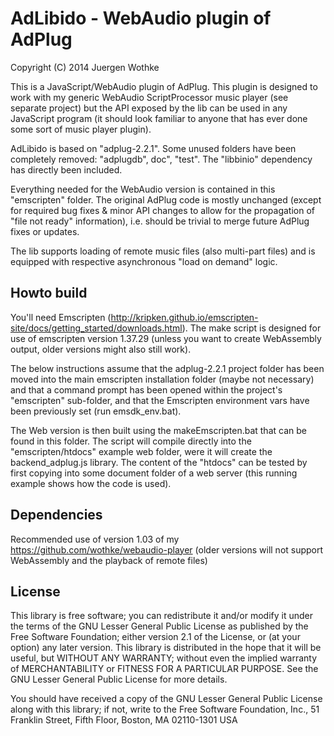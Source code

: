 # AdLibido - WebAudio plugin of AdPlug

Copyright (C) 2014 Juergen Wothke
		
This is a JavaScript/WebAudio plugin of AdPlug. This plugin is designed to work with my generic WebAudio 
ScriptProcessor music player (see separate project) but the API exposed by the lib can be used in any 
JavaScript program (it should look familiar to anyone that has ever done some sort of music player plugin). 

AdLibido is based on "adplug-2.2.1". Some unused folders have been completely removed: "adplugdb", doc", "test". The "libbinio" 
dependency has directly been included. 

Everything needed for the WebAudio version is contained in this "emscripten" folder. The 
original AdPlug code is mostly unchanged (except for required bug fixes & minor API changes to allow for the propagation of 
"file not ready" information), i.e. should be trivial to merge future AdPlug fixes or updates.

The lib supports loading of remote music files (also multi-part files) and is equipped with respective 
asynchronous "load on demand" logic.


## Howto build
You'll need Emscripten (http://kripken.github.io/emscripten-site/docs/getting_started/downloads.html). The make script 
is designed for use of emscripten version 1.37.29 (unless you want to create WebAssembly output, older versions might 
also still work).

The below instructions assume that the adplug-2.2.1 project folder has been moved into the main emscripten 
installation folder (maybe not necessary) and that a command prompt has been opened within the 
project's "emscripten" sub-folder, and that the Emscripten environment vars have been previously 
set (run emsdk_env.bat).

The Web version is then built using the makeEmscripten.bat that can be found in this folder. The 
script will compile directly into the "emscripten/htdocs" example web folder, were it will create 
the backend_adplug.js library. The content of the "htdocs" can be tested by first copying into some 
document folder of a web server (this running example shows how the code is used). 


## Dependencies
Recommended use of version 1.03 of my https://github.com/wothke/webaudio-player (older versions will not
support WebAssembly and the playback of remote files)


## License
This library is free software; you can redistribute it and/or modify it
under the terms of the GNU Lesser General Public License as published by
the Free Software Foundation; either version 2.1 of the License, or (at
your option) any later version. This library is distributed in the hope
that it will be useful, but WITHOUT ANY WARRANTY; without even the implied
warranty of MERCHANTABILITY or FITNESS FOR A PARTICULAR PURPOSE. See the
GNU Lesser General Public License for more details.

You should have received a copy of the GNU Lesser General Public
License along with this library; if not, write to the Free Software
Foundation, Inc., 51 Franklin Street, Fifth Floor, Boston, MA  02110-1301 USA

